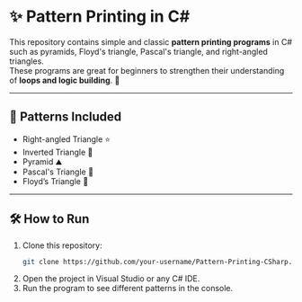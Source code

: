 # ✨ Pattern Printing in C#

This repository contains simple and classic **pattern printing programs** in C# such as pyramids, Floyd's triangle, Pascal's triangle, and right-angled triangles.  
These programs are great for beginners to strengthen their understanding of **loops and logic building**. 🚀

---

## 📌 Patterns Included
- Right-angled Triangle ⭐
- Inverted Triangle 🔽
- Pyramid ⛰️
- Pascal's Triangle 🔢
- Floyd’s Triangle 🔺

---

## 🛠️ How to Run
1. Clone this repository:
   ```bash
   git clone https://github.com/your-username/Pattern-Printing-CSharp.git
2. Open the project in Visual Studio or any C# IDE.
3. Run the program to see different patterns in the console. 
